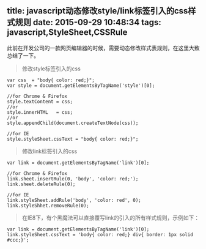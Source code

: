 title: javascript动态修改style/link标签引入的css样式规则
date: 2015-09-29 10:48:34
tags: javascript,StyleSheet,CSSRule
---
此前在开发公司的一款网页编辑器的时候，需要动态修改样式表规则，在这里大致总结了一下。

>修改style标签引入的css

    var css  = "body{ color: red;}";
    var style = document.getElementsByTagName('style')[0];

    //for Chrome & Firefox
    style.textContent = css;
    //or
    style.innerHTML   = css;
    //or
    style.appendChild(document.createTextNode(css));

    //for IE
    style.styleSheet.cssText = "body{ color: red;}";

>修改link标签引入的css

    var link = document.getElementsByTagName('link')[0];

    //for Chrome & Firefox
    link.sheet.insertRule(0, 'body', 'color: red;');
    link.sheet.deleteRule(0);

    //for IE
    link.styleSheet.addRule('body', 'color: red', 0);
    link.styleShhet.removeRule(0);

>在IE8下，有个黑魔法可以直接覆写link的引入的所有样式规则，示例如下：

    var link = document.getElementsByTagName('link')[0];
    link.styleSheet.cssText = 'body{ color: red;} div{ border: 1px solid #ccc;}';